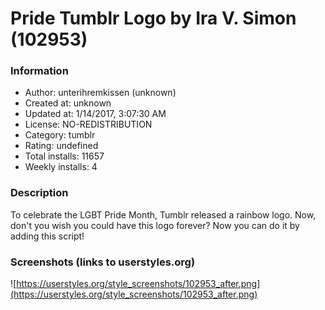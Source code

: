 # Pride Tumblr Logo by Ira V. Simon (102953)

### Information
- Author: unterihremkissen (unknown)
- Created at: unknown
- Updated at: 1/14/2017, 3:07:30 AM
- License: NO-REDISTRIBUTION
- Category: tumblr
- Rating: undefined
- Total installs: 11657
- Weekly installs: 4


### Description
To celebrate the LGBT Pride Month, Tumblr released a rainbow logo. Now, don't you wish you could have this logo forever? Now you can do it by adding this script!


### Screenshots (links to userstyles.org)
![https://userstyles.org/style_screenshots/102953_after.png](https://userstyles.org/style_screenshots/102953_after.png)


